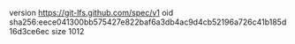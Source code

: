 version https://git-lfs.github.com/spec/v1
oid sha256:eece041300bb575427e822baf6a3db4ac9d4cb52196a726c41b185d16d3ce6ec
size 1012
